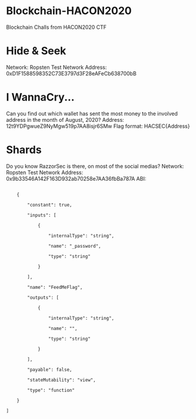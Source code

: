 # Blockchain-HACON2020
Blockchain Challs from HACON2020 CTF

# Hide & Seek

Network: Ropsten Test Network
Address: 0xD1F1588598352C73E3797d3F28eAFeCb638700bB

# I WannaCry...

Can you find out which wallet has sent the most money to the involved address in the month of August, 2020?
Address: 12t9YDPgwueZ9NyMgw519p7AA8isjr6SMw
Flag format: HACSEC{Address}

# Shards

Do you know RazzorSec is there, on most of the social medias?
Network: Ropsten Test Network
Address: 0x9b33546A142F163D932ab70258e7AA36fbBa787A
ABI:
```[

	{

		"constant": true,

		"inputs": [

			{

				"internalType": "string",

				"name": "_password",

				"type": "string"

			}

		],

		"name": "FeedMeFlag",

		"outputs": [

			{

				"internalType": "string",

				"name": "",

				"type": "string"

			}

		],

		"payable": false,

		"stateMutability": "view",

		"type": "function"

	}

]
```
